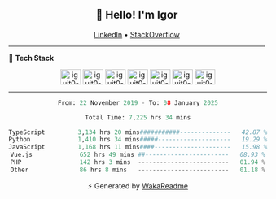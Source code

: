 <h2 align="center">👋 Hello! I'm Igor</h2>
<p align="center">
  <a href="https://www.linkedin.com/in/igor-lucio-alves" target="_blank">LinkedIn</a> •
  <a href="https://stackoverflow.com/users/12039222/igor-alves" target="_blank">StackOverflow</a>
</p>

-------

<!--🚀 **Stats**

<div align="center">
  <img height="200px" alt="iguit0-card-stats" src="https://github-readme-stats.vercel.app/api?username=iguit0&show_icons=false&theme=catppuccin_mocha&include_all_commits=true&count_private=true&hide=contribs&rank_icon=github"/>
</div>-->

<!------->

🎯 **Tech Stack**

<div style="display: inline-block;" align="center">
  <img align="center" alt="iguit0-react" height="30" width="40" src="https://cdn.jsdelivr.net/gh/devicons/devicon/icons/react/react-original.svg" />
  <img align="center" alt="iguit0-ts" height="30" width="40" src="https://cdn.jsdelivr.net/gh/devicons/devicon/icons/typescript/typescript-original.svg" /> 
  <img align="center" alt="iguit0-py" height="30" width="40" src="https://cdn.jsdelivr.net/gh/devicons/devicon/icons/python/python-original-wordmark.svg" />
  <img align="center" alt="iguit0-next" height="30" width="40" src="https://cdn.jsdelivr.net/gh/devicons/devicon/icons/nextjs/nextjs-original.svg" />
  <img align="center" alt="iguit0-tailwindcss" height="30" width="40" src="https://cdn.jsdelivr.net/gh/devicons/devicon@latest/icons/tailwindcss/tailwindcss-original.svg" />
  <img align="center" alt="iguit0-mongo" height="30" width="40" src="https://cdn.jsdelivr.net/gh/devicons/devicon/icons/mongodb/mongodb-plain-wordmark.svg" /> 
  <img align="center" alt="iguit0-postgresql" height="30" width="40" src="https://cdn.jsdelivr.net/gh/devicons/devicon/icons/postgresql/postgresql-original.svg" />

-------

<!--START_SECTION:waka-->

```python
From: 22 November 2019 - To: 08 January 2025

Total Time: 7,225 hrs 34 mins

TypeScript         3,134 hrs 20 mins###########--------------   42.87 %
Python             1,410 hrs 34 mins#####--------------------   19.29 %
JavaScript         1,168 hrs 11 mins####---------------------   15.98 %
Vue.js             652 hrs 49 mins ##-----------------------   08.93 %
PHP                142 hrs 3 mins  -------------------------   01.94 %
Other              86 hrs 8 mins   -------------------------   01.18 %
```

<!--END_SECTION:waka-->

⚡ Generated by [WakaReadme](https://github.com/athul/waka-readme)
